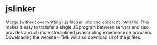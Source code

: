 # jslinker
Merge (without overwritting) .js files all into one coherent .html file. This makes it easy to transfer a single JS program between servers and also provides a much more streamlined javascripting experience on browsers. Downloading the website HTML will also download all of the js files.
